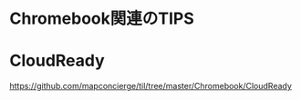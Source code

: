 # Chromebook関連のTIPS

# CloudReady
https://github.com/mapconcierge/til/tree/master/Chromebook/CloudReady
